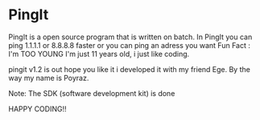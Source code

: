 # PingIt
PingIt is a open source program that is written on batch.
In PingIt you can ping 1.1.1.1 or 8.8.8.8 faster or you can ping an adress you want
Fun Fact : I'm TOO YOUNG I'm just 11 years old, i just like coding.

pingit v1.2 is out hope you like it
i developed it with my friend Ege.
By the way my name is Poyraz.

Note: The SDK (software development kit) is done

HAPPY CODING!!
